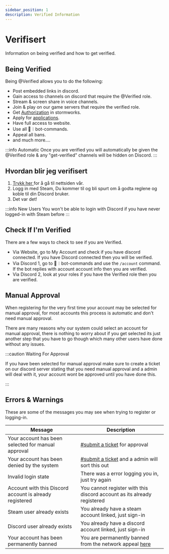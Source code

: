 ```yaml
---
sidebar_position: 1
description: Verified Information
---
```


# Verifisert

Information on being verified and how to get verified.

## Being Verified

Being <span class="verified-text">@Verified</span> allows you to do the following:

- Post embedded links in discord.
- Gain access to channels on discord that require the <span class="verified-text">@Verified</span> role.
- Stream & screen share in voice channels.
- Join & play on our game servers that require the verified role.
- Get [Authorization](https://docs.trickys.gg/stormworks/auth#getting-auth) in stormworks.
- Apply for [applications](https://trickys.gg/applications/new).
- Have full access to website.
- Use all <span class="discord-text">🤖︱bot-commands</span>.
- Appeal all bans.
- and much more....

:::info Automatic
Once you are verified you will automatically be given the <span class="verified-text">@Verified</span> role & any "get-verified" channels will be hidden on <i class="fa-brands fa-discord"></i> Discord.
:::

## Hvordan blir jeg verifisert

1. [ Trykk her ](https://trickys.gg/login) for å gå til nettsiden vår.
2. Logg in med <i class="fa-brands fa-steam"></i> Steam, Du kommer til og bli spurt om å godta reglene og koble til din<i class="fa-brands fa-discord"></i> Discord bruker.
3. Det var det!

:::info New Users
You won't be able to login with <i class="fa-brands fa-discord"></i> Discord if you have never logged-in with <i class="fa-brands fa-steam"></i> Steam before
:::

## Check If I'm Verified

There are a few ways to check to see if you are Verified.

- Via Website, go to My Account and check if you have discord connected. If you have Discord connected then you will be verified.
- Via Discord 1, go to <span class="discord-text">🤖︱bot-commands</span> and use the `/account` command. If the bot replies with account account info then you are verified.
- Via Discord 2, look at your roles if you have the Verified role then you are verified.

## Manual Approval

When registering for the very first time your account may be selected for manual approval, for most accounts this process is automatic and don't need manual approval.

There are many reasons why our system could select an account for manual approval, there is nothing to worry about if you get selected its just another step that you have to go though which many other users have done without any issues.

:::caution Waiting For Approval

If you have been selected for manual approval make sure to create a ticket on our discord server stating that you need manual approval and a admin will deal with it, your account wont be approved until you have done this.

:::

## Errors & Warnings

These are some of the messages you may see when trying to register or logging-in.

| Message                                                                                     | Description                                                                 |
| ------------------------------------------------------------------------------------------- | --------------------------------------------------------------------------- |
| <span class="update-updated">Your account has been selected for manual approval</span>      | <a href="discord://discord.com/channels/710922135580835950/846373509470748722" class="discord-text">#submit a ticket</a> for approval                                       |
| <span class="update-updated">Your account has been denied by the system</span>              | <a href="discord://discord.com/channels/710922135580835950/846373509470748722" class="discord-text">#submit a ticket</a> and a admin will sort this out                     |
| <span class="update-updated">Invalid login state</span>                                     | There was a error logging you in, just try again                            |
| <span class="update-updated">Account with this Discord account is already registered</span> | You cannot register with this discord account as its already registered     |
| <span class="update-updated">Steam user already exists</span>                               | You already have a steam account linked, just sign-in                       |
| <span class="update-updated">Discord user already exists</span>                             | You already have a discord account linked, just sign-in                     |
| <span class="update-removed">Your account has been permanently banned</span>                | You are permanently banned from the network appeal <a href="https://support.trickys.gg" class="discord-text">here</a> |


